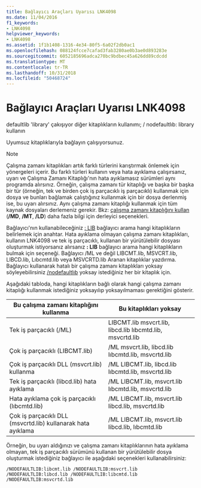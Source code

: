```yaml
---
title: Bağlayıcı Araçları Uyarısı LNK4098
ms.date: 11/04/2016
f1_keywords:
- LNK4098
helpviewer_keywords:
- LNK4098
ms.assetid: 1f1b1408-1316-4e34-80f5-6a02f2db0ac1
ms.openlocfilehash: 088124fcce7cafad3fab3280ae0b3ae0d893283e
ms.sourcegitcommit: 6052185696adca270bc9bdbec45a626dd89cdcdd
ms.translationtype: MT
ms.contentlocale: tr-TR
ms.lasthandoff: 10/31/2018
ms.locfileid: "50468724"
---
```

# <a name="linker-tools-warning-lnk4098"></a>Bağlayıcı Araçları Uyarısı LNK4098

defaultlib 'library' çakışıyor diğer kitaplıkların kullanımı; / nodefaultlıb: library kullanın

Uyumsuz kitaplıklarıyla bağlayın çalışıyorsunuz.

> [!NOTE]
>  Çalışma zamanı kitaplıkları artık farklı türlerini karıştırmak önlemek için yönergeleri içerir. Bu farklı türleri kullanın veya hata ayıklama çalışırsanız, uyarı ve Çalışma Zamanı Kitaplığı'nın hata ayıklamasız sürümleri aynı programda alırsınız. Örneğin, çalışma zamanı tür kitaplığı ve başka bir başka bir tür (örneğin, tek ve birden çok iş parçacıklı iş parçacıklı) kullanmak için dosya ve bunları bağlamak çalıştığınız kullanmak için bir dosya derlenmiş ise, bu uyarı alırsınız. Aynı çalışma zamanı kitaplığı kullanmak için tüm kaynak dosyaları derlemeniz gerekir. Bkz: [çalışma zamanı kitaplığını kullan](../../build/reference/md-mt-ld-use-run-time-library.md) (**/MD**, **/MT**, **/LD**) daha fazla bilgi için derleyici seçenekleri.

Bağlayıcı'nın kullanabileceğiniz [: LIB](../../build/reference/verbose-print-progress-messages.md) bağlayıcı arama hangi kitaplıkların belirlemek için anahtar. Hata ayıklama olmayan çalışma zamanı kitaplıkları, kullanın LNK4098 ve tek iş parçacıklı, kullanan bir yürütülebilir dosyası oluşturmak istiyorsanız alırsanız **: LIB** bağlayıcı arama hangi kitaplıkların bulmak için seçeneği. Bağlayıcı /ML ve değil LIBCMT.lib, MSVCRT.lib, LIBCD.lib, Lıbcmtd.lib veya MSVCRTD.lib Aranan kitaplıklar yazdırma. Bağlayıcı kullanarak hatalı bir çalışma zamanı kitaplıkları yoksay söyleyebilirsiniz [/nodefaultlıb](../../build/reference/nodefaultlib-ignore-libraries.md) yoksay istediğiniz her bir kitaplık için.

Aşağıdaki tabloda, hangi kitaplıkların bağlı olarak hangi çalışma zamanı kitaplığı kullanmak istediğiniz yoksayılıp yoksayılmaması gerektiğini gösterir.

|Bu çalışma zamanı kitaplığını kullanma|Bu kitaplıkları yoksay|
|-----------------------------------|----------------------------|
|Tek iş parçacıklı (/ML)|LIBCMT.lib msvcrt.lib, libcd.lib lıbcmtd.lib, msvcrtd.lib|
|Çok iş parçacıklı (LIBCMT.lib)|/ML msvcrt.lib, libcd.lib lıbcmtd.lib, msvcrtd.lib|
|Çok iş parçacıklı DLL (msvcrt.lib) kullanma|/ML LIBCMT.lib, libcd.lib lıbcmtd.lib, msvcrtd.lib|
|Tek iş parçacıklı (libcd.lib) hata ayıklama|/ML LIBCMT.lib, msvcrt.lib lıbcmtd.lib, msvcrtd.lib|
|Hata ayıklama çok iş parçacıklı (lıbcmtd.lib)|/ML LIBCMT.lib, msvcrt.lib libcd.lib, msvcrtd.lib|
|Çok iş parçacıklı DLL (msvcrtd.lib) kullanarak hata ayıklama|/ML LIBCMT.lib, msvcrt.lib libcd.lib, lıbcmtd.lib|

Örneğin, bu uyarı aldığınızı ve çalışma zamanı kitaplıklarının hata ayıklama olmayan, tek iş parçacıklı sürümünü kullanan bir yürütülebilir dosya oluşturmak istediğiniz bağlayıcı ile aşağıdaki seçenekleri kullanabilirsiniz:

```
/NODEFAULTLIB:libcmt.lib /NODEFAULTLIB:msvcrt.lib /NODEFAULTLIB:libcd.lib /NODEFAULTLIB:libcmtd.lib /NODEFAULTLIB:msvcrtd.lib
```
